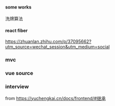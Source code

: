 #### some works 

洗牌算法 


#### react fiber

https://zhuanlan.zhihu.com/p/37095662?utm_source=wechat_session&utm_medium=social

### mvc 

### vue source 

### interview

from https://yuchengkai.cn/docs/frontend/#继承